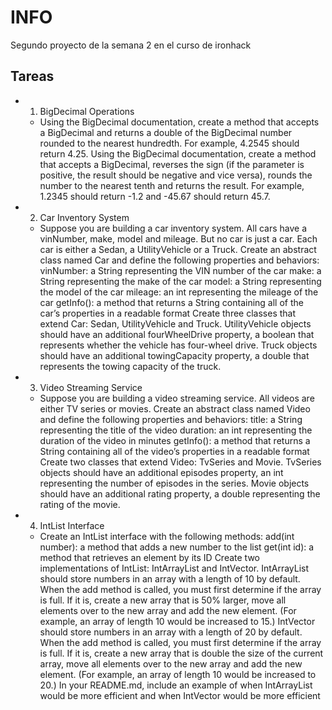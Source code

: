 # INFO

Segundo proyecto de la semana 2 en el curso de ironhack

## Tareas

- 1. BigDecimal Operations

  - Using the BigDecimal documentation, create a method that accepts a BigDecimal and returns a double of the BigDecimal number rounded to the nearest hundredth. For example, 4.2545 should return 4.25.
    Using the BigDecimal documentation, create a method that accepts a BigDecimal, reverses the sign (if the parameter is positive, the result should be negative and vice versa), rounds the number to the nearest tenth and returns the result. For example, 1.2345 should return -1.2 and -45.67 should return 45.7.

- 2. Car Inventory System

  - Suppose you are building a car inventory system. All cars have a vinNumber, make, model and mileage. But no car is just a car. Each car is either a Sedan, a UtilityVehicle or a Truck.
    Create an abstract class named Car and define the following properties and behaviors:
    vinNumber: a String representing the VIN number of the car
    make: a String representing the make of the car
    model: a String representing the model of the car
    mileage: an int representing the mileage of the car
    getInfo(): a method that returns a String containing all of the car’s properties in a readable format
    Create three classes that extend Car: Sedan, UtilityVehicle and Truck.
    UtilityVehicle objects should have an additional fourWheelDrive property, a boolean that represents whether the vehicle has four-wheel drive.
    Truck objects should have an additional towingCapacity property, a double that represents the towing capacity of the truck.

- 3. Video Streaming Service

  - Suppose you are building a video streaming service. All videos are either TV series or movies.
    Create an abstract class named Video and define the following properties and behaviors:
    title: a String representing the title of the video
    duration: an int representing the duration of the video in minutes
    getInfo(): a method that returns a String containing all of the video’s properties in a readable format
    Create two classes that extend Video: TvSeries and Movie.
    TvSeries objects should have an additional episodes property, an int representing the number of episodes in the series.
    Movie objects should have an additional rating property, a double representing the rating of the movie.

- 4. IntList Interface

  - Create an IntList interface with the following methods:
    add(int number): a method that adds a new number to the list
    get(int id): a method that retrieves an element by its ID
    Create two implementations of IntList: IntArrayList and IntVector.
    IntArrayList should store numbers in an array with a length of 10 by default. When the add method is called, you must first determine if the array is full. If it is, create a new array that is 50% larger, move all elements over to the new array and add the new element. (For example, an array of length 10 would be increased to 15.)
    IntVector should store numbers in an array with a length of 20 by default. When the add method is called, you must first determine if the array is full. If it is, create a new array that is double the size of the current array, move all elements over to the new array and add the new element. (For example, an array of length 10 would be increased to 20.)
    In your README.md, include an example of when IntArrayList would be more efficient and when IntVector would be more efficient
